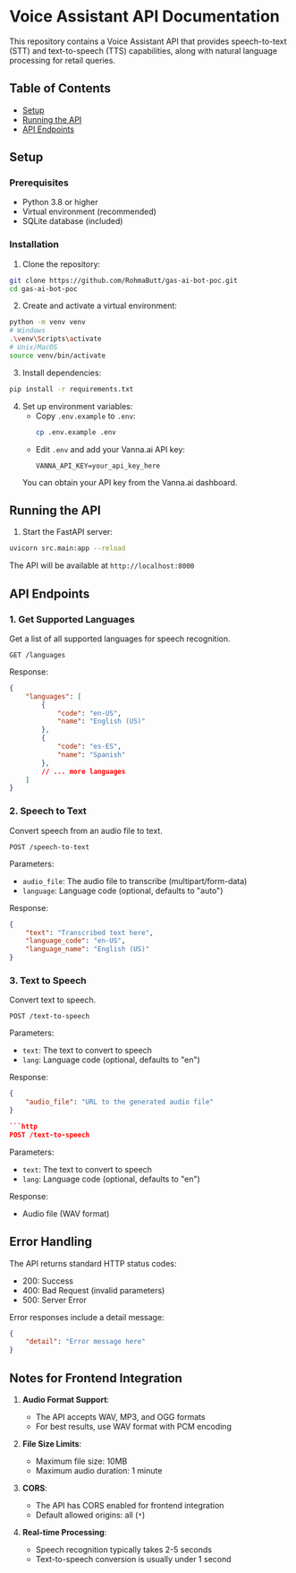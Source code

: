 # Voice Assistant API Documentation

This repository contains a Voice Assistant API that provides speech-to-text (STT) and text-to-speech (TTS) capabilities, along with natural language processing for retail queries.

## Table of Contents
- [Setup](#setup)
- [Running the API](#running-the-api)
- [API Endpoints](#api-endpoints)

## Setup

### Prerequisites
- Python 3.8 or higher
- Virtual environment (recommended)
- SQLite database (included)

### Installation

1. Clone the repository:
```bash
git clone https://github.com/RohmaButt/gas-ai-bot-poc.git
cd gas-ai-bot-poc
```

2. Create and activate a virtual environment:
```bash
python -m venv venv
# Windows
.\venv\Scripts\activate
# Unix/MacOS
source venv/bin/activate
```

3. Install dependencies:
```bash
pip install -r requirements.txt
```

4. Set up environment variables:
   - Copy `.env.example` to `.env`:
     ```bash
     cp .env.example .env
     ```
   - Edit `.env` and add your Vanna.ai API key:
     ```
     VANNA_API_KEY=your_api_key_here
     ```
   You can obtain your API key from the Vanna.ai dashboard.

## Running the API

1. Start the FastAPI server:
```bash
uvicorn src.main:app --reload
```

The API will be available at `http://localhost:8000`

## API Endpoints

### 1. Get Supported Languages
Get a list of all supported languages for speech recognition.

```http
GET /languages
```

Response:
```json
{
    "languages": [
        {
            "code": "en-US",
            "name": "English (US)"
        },
        {
            "code": "es-ES",
            "name": "Spanish"
        },
        // ... more languages
    ]
}
```

### 2. Speech to Text
Convert speech from an audio file to text.

```http
POST /speech-to-text
```

Parameters:
- `audio_file`: The audio file to transcribe (multipart/form-data)
- `language`: Language code (optional, defaults to "auto")

Response:
```json
{
    "text": "Transcribed text here",
    "language_code": "en-US",
    "language_name": "English (US)"
}
```

### 3. Text to Speech
Convert text to speech.
```http
POST /text-to-speech
```

Parameters:
- `text`: The text to convert to speech
- `lang`: Language code (optional, defaults to "en")

Response:
```json
{
    "audio_file": "URL to the generated audio file"
}

```http
POST /text-to-speech
```

Parameters:
- `text`: The text to convert to speech
- `lang`: Language code (optional, defaults to "en")

Response:
- Audio file (WAV format)

## Error Handling

The API returns standard HTTP status codes:

- 200: Success
- 400: Bad Request (invalid parameters)
- 500: Server Error

Error responses include a detail message:
```json
{
    "detail": "Error message here"
}
```

## Notes for Frontend Integration

1. **Audio Format Support**:
   - The API accepts WAV, MP3, and OGG formats
   - For best results, use WAV format with PCM encoding

2. **File Size Limits**:
   - Maximum file size: 10MB
   - Maximum audio duration: 1 minute

3. **CORS**:
   - The API has CORS enabled for frontend integration
   - Default allowed origins: all (`*`)

4. **Real-time Processing**:
   - Speech recognition typically takes 2-5 seconds
   - Text-to-speech conversion is usually under 1 second
